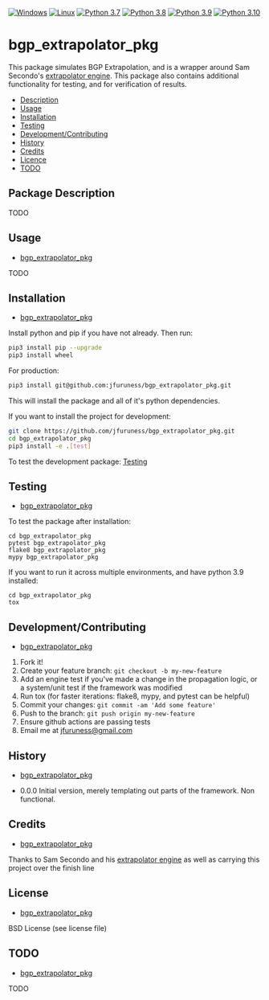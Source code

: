 [![Windows](https://svgshare.com/i/ZhY.svg)](https://svgshare.com/i/ZhY.svg)
[![Linux](https://svgshare.com/i/Zhy.svg)](https://svgshare.com/i/Zhy.svg)
[![Python 3.7](https://img.shields.io/badge/python-3.7-blue.svg)](https://www.python.org/downloads/release/python-370/)
[![Python 3.8](https://img.shields.io/badge/python-3.8-blue.svg)](https://www.python.org/downloads/release/python-380/)
[![Python 3.9](https://img.shields.io/badge/python-3.9-blue.svg)](https://www.python.org/downloads/release/python-390/)
[![Python 3.10](https://img.shields.io/badge/python-3.10-blue.svg)](https://www.python.org/downloads/release/python-3100/)

# bgp_extrapolator_pkg
This package simulates BGP Extrapolation, and is a wrapper around Sam Secondo's [extrapolator engine](https://github.com/Same4254/BGPExtrapolator). This package also contains additional functionality for testing, and for verification of results.

* [Description](#package-description)
* [Usage](#usage)
* [Installation](#installation)
* [Testing](#testing)
* [Development/Contributing](#developmentcontributing)
* [History](#history)
* [Credits](#credits)
* [Licence](#license)
* [TODO](#todo)

## Package Description

TODO

## Usage
* [bgp_extrapolator_pkg](#bgp_extrapolator_pkg)

TODO

## Installation
* [bgp_extrapolator_pkg](#bgp_extrapolator_pkg)

Install python and pip if you have not already. Then run:

```bash
pip3 install pip --upgrade
pip3 install wheel
```

For production:

```bash
pip3 install git@github.com:jfuruness/bgp_extrapolator_pkg.git
```

This will install the package and all of it's python dependencies.

If you want to install the project for development:
```bash
git clone https://github.com/jfuruness/bgp_extrapolator_pkg.git
cd bgp_extrapolator_pkg
pip3 install -e .[test]
```

To test the development package: [Testing](#testing)


## Testing
* [bgp_extrapolator_pkg](#bgp_extrapolator_pkg)

To test the package after installation:

```
cd bgp_extrapolator_pkg
pytest bgp_extrapolator_pkg
flake8 bgp_extrapolator_pkg
mypy bgp_extrapolator_pkg
```

If you want to run it across multiple environments, and have python 3.9 installed:

```
cd bgp_extrapolator_pkg
tox
```


## Development/Contributing
* [bgp_extrapolator_pkg](#bgp_extrapolator_pkg)

1. Fork it!
2. Create your feature branch: `git checkout -b my-new-feature`
3. Add an engine test if you've made a change in the propagation logic, or a system/unit test if the framework was modified
5. Run tox (for faster iterations: flake8, mypy, and pytest can be helpful)
6. Commit your changes: `git commit -am 'Add some feature'`
7. Push to the branch: `git push origin my-new-feature`
8. Ensure github actions are passing tests
9. Email me at jfuruness@gmail.com

## History
* [bgp_extrapolator_pkg](#bgp_extrapolator_pkg)

* 0.0.0 Initial version, merely templating out parts of the framework. Non functional.

## Credits
* [bgp_extrapolator_pkg](#bgp_extrapolator_pkg)

Thanks to Sam Secondo and his [extrapolator engine](https://github.com/Same4254/BGPExtrapolator) as well as carrying this project over the finish line

## License
* [bgp_extrapolator_pkg](#bgp_extrapolator_pkg)

BSD License (see license file)

## TODO
* [bgp_extrapolator_pkg](#bgp_extrapolator_pkg)

TODO
